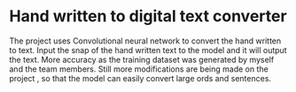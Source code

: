 # Hand written to digital text converter
The project uses Convolutional neural network to convert the hand written to text.
Input the snap of the hand written text to the model and it will output the text. More accuracy as the training dataset was generated by myself and the team members.
Still more modifications are being made on the project , so that the model can easily convert large ords and sentences.
